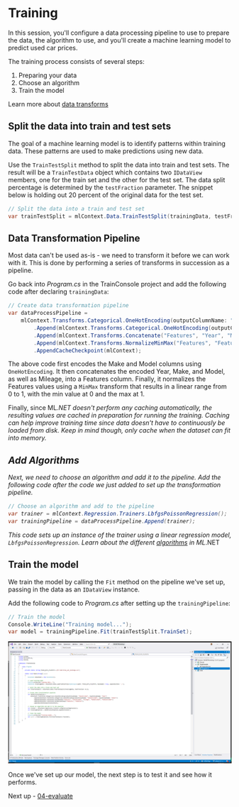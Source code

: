 # Training

In this session, you'll configure a data processing pipeline to use to prepare the data, the algorithm to use, and you'll create a machine learning model to predict used car prices.

The training process consists of several steps:

1. Preparing your data
2. Choose an algorithm
3. Train the model

Learn more about [data transforms](https://docs.microsoft.com/dotnet/machine-learning/resources/transforms)

## Split the data into train and test sets

The goal of a machine learning model is to identify patterns within training data. These patterns are used to make predictions using new data.

Use the `TrainTestSplit` method to split the data into train and test sets. The result will be a `TrainTestData` object which contains two `IDataView` members, one for the train set and the other for the test set. The data split percentage is determined by the `testFraction` parameter. The snippet below is holding out 20 percent of the original data for the test set.

```csharp
// Split the data into a train and test set
var trainTestSplit = mlContext.Data.TrainTestSplit(trainingData, testFraction: 0.2);
```

## Data Transformation Pipeline

Most data can't be used as-is - we need to transform it before we can work with it. This is done by performing a series of transforms in succession as a pipeline.

Go back into *Program.cs* in the TrainConsole project and add the following code after declaring `trainingData`:

```csharp
// Create data transformation pipeline
var dataProcessPipeline =
    mlContext.Transforms.Categorical.OneHotEncoding(outputColumnName: "MakeEncoded", inputColumnName: "Make")
        .Append(mlContext.Transforms.Categorical.OneHotEncoding(outputColumnName: "ModelEncoded", inputColumnName: "Model"))
        .Append(mlContext.Transforms.Concatenate("Features", "Year", "Mileage", "MakeEncoded", "ModelEncoded"))
        .Append(mlContext.Transforms.NormalizeMinMax("Features", "Features"))
        .AppendCacheCheckpoint(mlContext);
```

The above code first encodes the Make and Model columns using `OneHotEncoding`. It then concatenates the encoded Year, Make, and Model, as well as Mileage, into a Features column. Finally, it normalizes the Features values using a `MinMax` transform that results in a linear range from 0 to 1, with the min value at 0 and the max at 1.

Finally, since ML<i>.NET doesn't perform any caching automatically, the resulting values are cached in preparation for running the training. Caching can help improve training time since data doesn't have to continuously be loaded from disk. Keep in mind though, only cache when the dataset can fit into memory.

## Add Algorithms

Next, we need to choose an algorithm and add it to the pipeline. Add the following code after the code we just added to set up the transformation pipeline.

```csharp
// Choose an algorithm and add to the pipeline
var trainer = mlContext.Regression.Trainers.LbfgsPoissonRegression();
var trainingPipeline = dataProcessPipeline.Append(trainer);
```

This code sets up an instance of the trainer using a linear regression model, `LbfgsPoissonRegression`. Learn about the different [algorithms](https://docs.microsoft.com/dotnet/machine-learning/how-to-choose-an-ml-net-algorithm) in ML</i>.NET

## Train the model

We train the model by calling the `Fit` method on the pipeline we've set up, passing in the data as an `IDataView` instance.

Add the following code to *Program.cs* after setting up the `trainingPipeline`:

```csharp
// Train the model
Console.WriteLine("Training model...");
var model = trainingPipeline.Fit(trainTestSplit.TrainSet);
```

![Train the model](./media/train-model.png)

Once we've set up our model, the next step is to test it and see how it performs.

Next up - [04-evaluate](04-evaluate.md)
